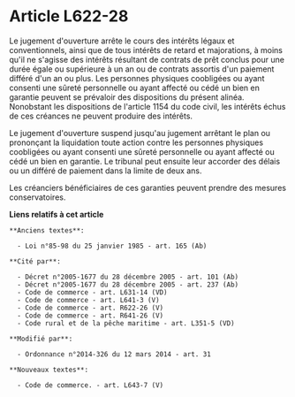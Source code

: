 # Article L622-28

Le jugement d'ouverture arrête le cours des intérêts légaux et conventionnels, ainsi que de tous intérêts de retard et
majorations, à moins qu'il ne s'agisse des intérêts résultant de contrats de prêt conclus pour une durée égale ou supérieure
à un an ou de contrats assortis d'un paiement différé d'un an ou plus. Les personnes physiques coobligées ou ayant consenti
une sûreté personnelle ou ayant affecté ou cédé un bien en garantie peuvent se prévaloir des dispositions du présent alinéa.
Nonobstant les dispositions de l'article 1154 du code civil, les intérêts échus de ces créances ne peuvent produire des
intérêts.

Le jugement d'ouverture suspend jusqu'au jugement arrêtant le plan ou prononçant la liquidation toute action contre les
personnes physiques coobligées ou ayant consenti une sûreté personnelle ou ayant affecté ou cédé un bien en garantie. Le
tribunal peut ensuite leur accorder des délais ou un différé de paiement dans la limite de deux ans.

Les créanciers bénéficiaires de ces garanties peuvent prendre des mesures conservatoires.

**Liens relatifs à cet article**

	**Anciens textes**:

	  - Loi n°85-98 du 25 janvier 1985 - art. 165 (Ab)

	**Cité par**:

	  - Décret n°2005-1677 du 28 décembre 2005 - art. 101 (Ab)
	  - Décret n°2005-1677 du 28 décembre 2005 - art. 237 (Ab)
	  - Code de commerce - art. L631-14 (VD)
	  - Code de commerce - art. L641-3 (V)
	  - Code de commerce - art. R622-26 (V)
	  - Code de commerce - art. R641-26 (V)
	  - Code rural et de la pêche maritime - art. L351-5 (VD)

	**Modifié par**:

	  - Ordonnance n°2014-326 du 12 mars 2014 - art. 31

	**Nouveaux textes**:

	  - Code de commerce. - art. L643-7 (V)
